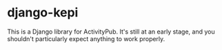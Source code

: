 django-kepi
===========

This is a Django library for ActivityPub. It's still at an
early stage, and you shouldn't particularly expect anything
to work properly.
